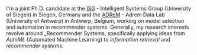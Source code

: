 I'm a joint Ph.D. candidate at the [ISG](https://isg.beel.org/) - Intelligent Systems Group (University of Siegen) in Siegen, Germany and the [ADReM](https://www.uantwerpen.be/en/research-groups/adrem-data-lab/) - Adrem Data Lab (University of Antwerp) in Antwerp, Belgium, working on model selection and automation in recommender systems.
Generally, my research interests revolve around _Recommender Systems, specifically applying ideas from _AutoML_ (Automated Machine Learning) to _information retrieval_ and _recommender systems_.
